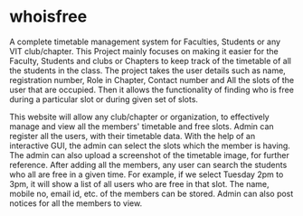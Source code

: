 # whoisfree
A complete timetable management system for Faculties, Students or any VIT club/chapter.
This Project mainly focuses on making it easier for the Faculty, Students and clubs or Chapters to keep track of the timetable of all the students in the class. The project takes the user details such as name, registration number, Role in Chapter, Contact number and All the slots of the user that are occupied. Then it allows the functionality of finding who is free during a particular slot or during given set of slots.

This website will allow any club/chapter or organization, to effectively manage and view all the members' timetable and free slots. Admin can register all the users, with their timetable data. With the help of an interactive GUI, the admin can select the slots which the member is having. The admin can also upload a screenshot of the timetable image, for further reference. After adding all the members, any user can search the students who all are free in a given time. For example, if we select Tuesday 2pm to 3pm, it will show a list of all users who are free in that slot. The name, mobile no, email id, etc. of the members can be stored. Admin can also post notices for all the members to view.
